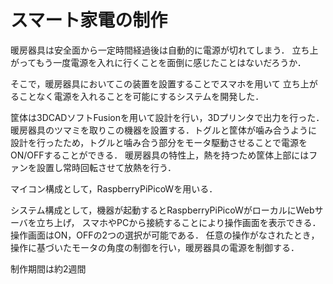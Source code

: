 # スマート家電の制作

暖房器具は安全面から一定時間経過後は自動的に電源が切れてしまう．
立ち上がってもう一度電源を入れに行くことを面倒に感じたことはないだろうか．

そこで，暖房器具においてこの装置を設置することでスマホを用いて
立ち上がることなく電源を入れることを可能にするシステムを開発した．

筐体は3DCADソフトFusionを用いて設計を行い，3Dプリンタで出力を行った． 
暖房器具のツマミを取りこの機器を設置する．トグルと筐体が噛み合うように
設計を行ったため，トグルと噛み合う部分をモータ駆動させることで電源をON/OFFすることができる．
暖房器具の特性上，熱を持つため筐体上部にはファンを設置し常時回転させて放熱を行う．

マイコン構成として，RaspberryPiPicoWを用いる．

システム構成として，機器が起動するとRaspberryPiPicoWがローカルにWebサーバを立ち上げ， 
スマホやPCから接続することにより操作画面を表示できる． 
操作画面はON，OFFの2つの選択が可能である． 任意の操作がなされたとき，
操作に基づいたモータの角度の制御を行い，暖房器具の電源を制御する．


制作期間は約2週間
